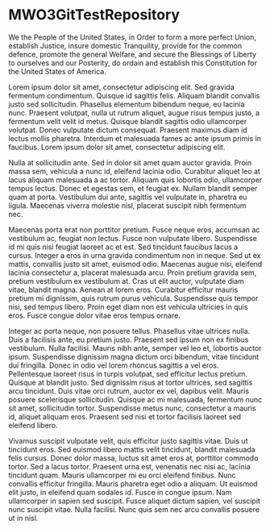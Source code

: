 # MWO3GitTestRepository



We the People of the United States, in Order to form a more perfect Union, establish Justice, insure domestic Tranquility, provide for the common defence, promote the general Welfare, and secure the Blessings of Liberty to ourselves and our Posterity, do ordain and establish this Constitution for the United States of America.

Lorem ipsum dolor sit amet, consectetur adipiscing elit. Sed gravida fermentum condimentum. Quisque id sagittis felis. Aliquam blandit convallis justo sed sollicitudin. Phasellus elementum bibendum neque, eu lacinia nunc. Praesent volutpat, nulla ut rutrum aliquet, augue risus tempus justo, a fermentum velit velit id metus. Quisque blandit sagittis odio ullamcorper volutpat. Donec vulputate dictum consequat. Praesent maximus diam id lectus mollis pharetra. Interdum et malesuada fames ac ante ipsum primis in faucibus. Lorem ipsum dolor sit amet, consectetur adipiscing elit.

Nulla at sollicitudin ante. Sed in dolor sit amet quam auctor gravida. Proin massa sem, vehicula a nunc id, eleifend lacinia odio. Curabitur aliquet leo at lacus aliquam malesuada a ac tortor. Aliquam quis lobortis odio, ullamcorper tempus lectus. Donec et egestas sem, et feugiat ex. Nullam blandit semper quam at porta. Vestibulum dui ante, sagittis vel vulputate in, pharetra eu ligula. Maecenas viverra molestie nisl, placerat suscipit nibh fermentum nec.

Maecenas porta erat non porttitor pretium. Fusce neque eros, accumsan ac vestibulum ac, feugiat non lectus. Fusce non vulputate libero. Suspendisse id mi quis nisi feugiat laoreet ac et est. Sed tincidunt faucibus lacus a cursus. Integer a eros in urna gravida condimentum non in neque. Sed ut ex mattis, convallis justo sit amet, euismod odio. Maecenas augue nisi, eleifend lacinia consectetur a, placerat malesuada arcu. Proin pretium gravida sem, pretium vestibulum ex vestibulum at. Cras ut elit auctor, vulputate diam vitae, blandit magna. Aenean at lorem eros. Curabitur efficitur mauris pretium mi dignissim, quis rutrum purus vehicula. Suspendisse quis tempor nisi, sed tempus libero. Proin eget diam non est vehicula ultricies in quis eros. Fusce congue dolor vitae eros tempus ornare.

Integer ac porta neque, non posuere tellus. Phasellus vitae ultrices nulla. Duis a facilisis ante, eu pretium justo. Praesent sed ipsum non ex finibus vestibulum. Nulla facilisi. Mauris nibh ante, semper vel leo et, lobortis auctor ipsum. Suspendisse dignissim magna dictum orci bibendum, vitae tincidunt dui fringilla. Donec in odio vel lorem rhoncus sagittis a vel eros. Pellentesque laoreet risus in turpis volutpat, sed efficitur lectus pretium. Quisque at blandit justo. Sed dignissim risus at tortor ultrices, sed sagittis arcu tincidunt. Duis vitae orci rutrum, auctor ex vel, dapibus velit. Mauris posuere scelerisque sollicitudin. Quisque ac mi malesuada, fermentum nunc sit amet, sollicitudin tortor. Suspendisse metus nunc, consectetur a mauris id, aliquet aliquam eros. Praesent sed nisi et tortor facilisis laoreet sed eleifend libero.

Vivamus suscipit vulputate velit, quis efficitur justo sagittis vitae. Duis ut tincidunt eros. Sed euismod libero mattis velit tincidunt, blandit malesuada felis cursus. Donec dolor massa, luctus sit amet eros at, porttitor commodo tortor. Sed a lacus tortor. Praesent urna est, venenatis nec nisi ac, lacinia tincidunt quam. Mauris ullamcorper mi eu orci eleifend finibus. Nunc convallis efficitur fringilla. Mauris pharetra eget odio a aliquam. Ut euismod elit justo, in eleifend quam sodales id. Fusce in congue ipsum. Nam ullamcorper in sapien sed suscipit. Fusce aliquet dictum sapien, vel suscipit nunc suscipit vitae. Nulla facilisi. Nunc quis sem nec arcu convallis posuere ut in nisl.